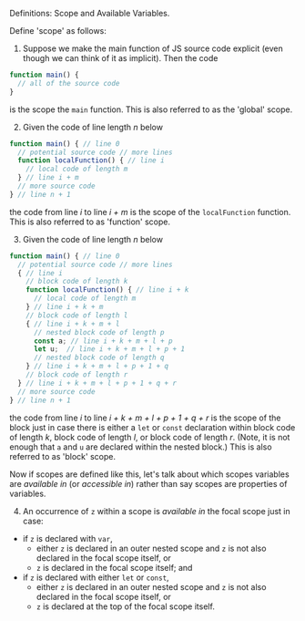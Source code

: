Definitions: Scope and Available Variables.

Define 'scope' as follows:

1. Suppose we make the main function of JS source code explicit (even though we can think of it as implicit). Then the code

```js
function main() {
  // all of the source code
}
```

is the scope the `main` function. This is also referred to as the 'global' scope.

2. Given the code of line length _n_ below

```js
function main() { // line 0
  // potential source code // more lines
  function localFunction() { // line i
    // local code of length m
  } // line i + m
  // more source code
} // line n + 1
```

the code from line _i_ to line _i + m_ is the scope of the `localFunction` function. This is also referred to as 'function' scope.

3. Given the code of line length _n_ below

```js
function main() { // line 0
  // potential source code // more lines
  { // line i
    // block code of length k
    function localFunction() { // line i + k
      // local code of length m
    } // line i + k + m
    // block code of length l
    { // line i + k + m + l
      // nested block code of length p
      const a; // line i + k + m + l + p
      let u;  // line i + k + m + l + p + 1
      // nested block code of length q
    } // line i + k + m + l + p + 1 + q
    // block code of length r
  } // line i + k + m + l + p + 1 + q + r
  // more source code
} // line n + 1
```

the code from line _i_ to line _i + k + m + l + p + 1 + q + r_ is the scope of the block just in case there is either a `let` or `const` declaration within block code of length _k_, block code of length _l_, or block code of length _r_. (Note, it is not enough that `a` and `u` are declared within the nested block.) This is also referred to as 'block' scope.

Now if scopes are defined like this, let's talk about which scopes variables are _available in_ (or _accessible in_) rather than say scopes are properties of variables.

4. An occurrence of `z` within a scope is _available in_ the focal scope just in case:
  - if `z` is declared with `var`,
    - either `z` is declared in an outer nested scope and `z` is not also declared in the focal scope itself, or
    - `z` is declared in the focal scope itself; and
  - if `z` is declared with either `let` or `const`,
    - either `z` is declared in an outer nested scope and `z` is not also declared in the focal scope itself, or
    - `z` is declared at the top of the focal scope itself.
